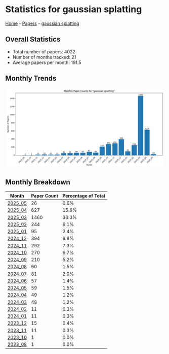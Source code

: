 # Statistics for gaussian splatting

[Home](https://arxcompass.github.io) - [Papers](https://arxcompass.github.io/papers) - [gaussian splatting](https://arxcompass.github.io/papers/gaussian_splatting)

## Overall Statistics

- Total number of papers: 4022
- Number of months tracked: 21
- Average papers per month: 191.5

## Monthly Trends

![Monthly Paper Counts](monthly_stats.png)

## Monthly Breakdown

| Month | Paper Count | Percentage of Total |
| --- | --- | --- |
| [2025_05](./2025_05/papers_1.md) | 26 | 0.6% |
| [2025_04](./2025_04/papers_1.md) | 627 | 15.6% |
| [2025_03](./2025_03/papers_1.md) | 1460 | 36.3% |
| [2025_02](./2025_02/papers_1.md) | 244 | 6.1% |
| [2025_01](./2025_01/papers_1.md) | 95 | 2.4% |
| [2024_12](./2024_12/papers_1.md) | 394 | 9.8% |
| [2024_11](./2024_11/papers_1.md) | 292 | 7.3% |
| [2024_10](./2024_10/papers_1.md) | 270 | 6.7% |
| [2024_09](./2024_09/papers_1.md) | 210 | 5.2% |
| [2024_08](./2024_08/papers_1.md) | 60 | 1.5% |
| [2024_07](./2024_07/papers_1.md) | 81 | 2.0% |
| [2024_06](./2024_06/papers_1.md) | 57 | 1.4% |
| [2024_05](./2024_05/papers_1.md) | 59 | 1.5% |
| [2024_04](./2024_04/papers_1.md) | 49 | 1.2% |
| [2024_03](./2024_03/papers_1.md) | 48 | 1.2% |
| [2024_02](./2024_02/papers_1.md) | 11 | 0.3% |
| [2024_01](./2024_01/papers_1.md) | 11 | 0.3% |
| [2023_12](./2023_12/papers_1.md) | 15 | 0.4% |
| [2023_11](./2023_11/papers_1.md) | 11 | 0.3% |
| [2023_10](./2023_10/papers_1.md) | 1 | 0.0% |
| [2023_08](./2023_08/papers_1.md) | 1 | 0.0% |
